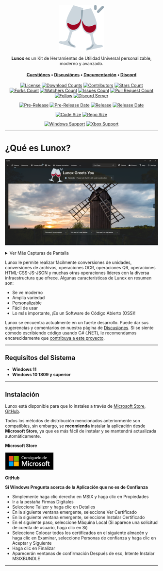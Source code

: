 <div align="center">
  <img height=150 src=".images/Logo.png" />
</div>

<p align="center">
  <span><b>Lunox</b> es un Kit de Herramientas de Utilidad Universal personalizable, moderno y avanzado.</span>
</p>

<h4 align="center">
  <span><a href="https://github.com/Soferity/Lunox/issues">Cuestiónes</a></span>
  •
  <span><a href="https://github.com/Soferity/Lunox/discussions">Discusiónes</a></span>
  •
  <span><a href="https://github.com/Soferity/Lunox/wiki">Documentación</a></span>
  •
  <span><a href="https://discord.gg/nxG977byXb">Discord</a></span>
</h4>

<div align="center">

  [![License](https://img.shields.io/github/license/Soferity/Lunox.svg?style=for-the-badge)](https://github.com/Soferity/Lunox/blob/develop/LICENSE)
  [![Download Counts](https://img.shields.io/github/downloads/Soferity/Lunox/total.svg?style=for-the-badge)](https://github.com/Soferity/Lunox/releases)
  [![Contributors](https://img.shields.io/github/contributors/Soferity/Lunox?style=for-the-badge)](https://github.com/Soferity/Lunox/graphs/contributors)
  [![Stars Count](https://img.shields.io/github/stars/Soferity/Lunox.svg?style=for-the-badge)](https://github.com/Soferity/Lunox/stargazers)
  [![Forks Count](https://img.shields.io/github/forks/Soferity/Lunox.svg?style=for-the-badge)](https://github.com/Soferity/Lunox/network/members)
  [![Watchers Count](https://img.shields.io/github/watchers/Soferity/Lunox.svg?style=for-the-badge)](https://github.com/Soferity/Lunox/watchers)
  [![Issues Count](https://img.shields.io/github/issues/Soferity/Lunox.svg?style=for-the-badge)](https://github.com/Soferity/Lunox/issues)
  [![Pull Request Count](https://img.shields.io/github/issues-pr/Soferity/Lunox.svg?style=for-the-badge)](https://github.com/Soferity/Lunox/pulls)
  [![Follow](https://img.shields.io/github/followers/Taiizor.svg?style=for-the-badge&label=Follow)](https://github.com/Taiizor)
  [![Discord Server](https://img.shields.io/discord/932386235538878534?label=Discord&style=for-the-badge)](https://discord.gg/nxG977byXb)

  [![Pre-Release](https://img.shields.io/github/v/release/Soferity/Lunox?include_prereleases&label=Pre-Release&style=for-the-badge)](https://github.com/Soferity/Lunox/releases/latest)
  [![Pre-Release Date](https://img.shields.io/github/release-date-pre/Soferity/Lunox?label=Pre-Release%20Date&style=for-the-badge)](https://github.com/Soferity/Lunox/releases/latest)
  [![Release](https://img.shields.io/github/v/release/Soferity/Lunox?style=for-the-badge)](https://github.com/Soferity/Lunox/releases/latest)
  [![Release Date](https://img.shields.io/github/release-date/Soferity/Lunox?style=for-the-badge)](https://github.com/Soferity/Lunox/releases/latest)

  [![Code Size](https://img.shields.io/github/languages/code-size/Taiizor/ReaLTaiizor?style=for-the-badge)](https://github.com/Soferity/Lunox/archive/refs/heads/develop.zip)
  [![Repo Size](https://img.shields.io/github/repo-size/Soferity/Lunox?style=for-the-badge)](https://github.com/Soferity/Lunox/archive/refs/heads/develop.zip)

  [![Windows Support](https://img.shields.io/badge/Windows-0078D6?style=for-the-badge&logo=windows&logoColor=white)](https://www.microsoft.com/store/apps/9PC06S6LW868)
  [![Xbox Support](https://img.shields.io/badge/Xbox-107C10?style=for-the-badge&logo=xbox&logoColor=white)](https://www.microsoft.com/store/apps/9PC06S6LW868)

  <!--
  [![iOS Support](https://img.shields.io/badge/iOS-A3AAAE?style=for-the-badge&logo=ios&logoColor=white)](https://github.com/Soferity/Lunox/releases)
  [![Android Support](https://img.shields.io/badge/Android-32DE84?style=for-the-badge&logo=android&logoColor=white)](https://github.com/Soferity/Lunox/releases)
  [![Ubuntu Support](https://img.shields.io/badge/Ubuntu-E95420?style=for-the-badge&logo=ubuntu&logoColor=white)](https://github.com/Soferity/Lunox/releases)
  [![Arch Linux Support](https://img.shields.io/badge/Arch_Linux-1793D1?style=for-the-badge&logo=arch-linux&logoColor=white)](https://github.com/Soferity/Lunox/releases)
  [![MacOS Support](https://img.shields.io/badge/MACOS-adb8c5?style=for-the-badge&logo=macos&logoColor=white)](https://github.com/Soferity/Lunox/releases)
  -->

</div>

---

# ¿Qué es Lunox?

![Demo](.screenshots/Lunox.ES.png)

<details>

  <summary>Ver Más Capturas de Pantalla</summary>

  ![Settings](.screenshots/Settings.ES.png)
  ![404](.screenshots/404.ES.png)

</details>

Lunox le permite realizar fácilmente conversiones de unidades, conversiones de archivos, operaciones OCR, operaciones QR, operaciones HTML-CSS-JS-JSON y muchas otras operaciones líderes con la diversa infraestructura que ofrece. Algunas características de Lunox en resumen son:

-   Se ve moderno
-   Amplia variedad
-   Personalizable
-   Fácil de usar
-   Lo más importante, ¡Es un Software de Código Abierto (OSS)!

Lunox se encuentra actualmente en un fuerte desarrollo. Puede dar sus sugerencias y comentarios en nuestra página de [Discusiones](https://github.com/Soferity/Lunox/discussions). Si se siente cómodo escribiendo código usando C# (.NET), le recomendamos encarecidamente que [contribuya a este proyecto](https://github.com/Soferity/Lunox/graphs/contributors).

---

## Requisitos del Sistema

- **Windows 11**
- **Windows 10 1809 y superior**

---

## Instalación

Lunox está disponible para que lo instales a través de [Microsoft Store](https://www.microsoft.com/store/apps/9PC06S6LW868), [GitHub](https://github.com/Soferity/Lunox/releases/latest).

Todos los métodos de distribución mencionados anteriormente son compatibles, sin embargo, se **recomienda** instalar la aplicación desde **Microsoft Store**, ya que es más fácil de instalar y se mantendrá actualizada automáticamente.

**Microsoft Store**

<a href='https://www.microsoft.com/store/apps/9PC06S6LW868'>
  <img src='.images/Badges/Spanish_get it from MS_864X312.png' alt='Microsoft Store' width='160'/>
</a>

<p></p>

**GitHub**

**Si Windows Pregunta acerca de la Aplicación que no es de Confianza**

* Simplemente haga clic derecho en MSIX y haga clic en Propiedades
* Ir a la pestaña Firmas Digitales
* Seleccione Taiizor y haga clic en Detalles
* En la siguiente ventana emergente, seleccione Ver Certificado
* En la siguiente ventana emergente, seleccione Instalar Certificado
* En el siguiente paso, seleccione Máquina Local (Si aparece una solicitud de cuenta de usuario, haga clic en Sí)
* Seleccione Colocar todos los certificados en el siguiente almacén y haga clic en Examinar, seleccione Personas de confianza y haga clic en Aceptar y Siguiente
* Haga clic en Finalizar
* Aparecerán ventanas de confirmación Después de eso, Intente Instalar MSIXBUNDLE

---